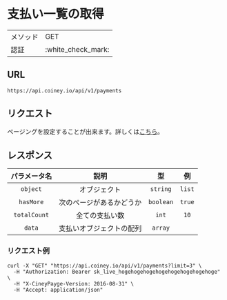 # 支払い一覧の取得

<table>
  <tr>
    <td>メソッド</td>
    <td>GET</td>
  </tr>
  <tr>
    <td>認証</td>
    <td>:white_check_mark:</td>
  </tr>
</table>

## URL

```
https://api.coiney.io/api/v1/payments
```

## リクエスト

ページングを設定することが出来ます。詳しくは[こちら](../../api-spec/pagination.md)。

## レスポンス

|パラメータ名|説明|型|例|
|:----:|:----:|:----:|:----:|
|`object`|オブジェクト|`string`|`list`|
|`hasMore`|次のページがあるかどうか|`boolean`|`true`|
|`totalCount`|全ての支払い数|`int`|`10`|
|`data`|支払いオブジェクトの配列|`array`||

### リクエスト例

```
curl -X "GET" "https://api.coiney.io/api/v1/payments?limit=3" \
  -H "Authorization: Bearer sk_live_hogehogehogehogehogehogehogehoge" \
  -H "X-CineyPayge-Version: 2016-08-31" \
  -H "Accept: application/json"
```

